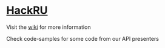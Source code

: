 # [HackRU](http://www.hackru.org)

Visit the [wiki](http://github.com/hackru/2012/wiki) for more information

Check code-samples for some code from our API presenters
